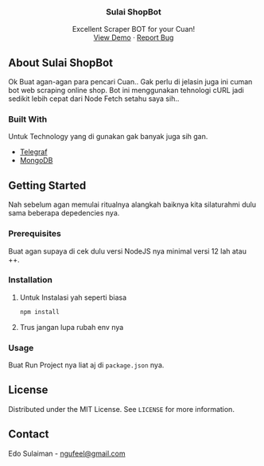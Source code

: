 <p align="center">
  <h3 align="center">Sulai ShopBot</h3>

  <p align="center">
    Excellent Scraper BOT for your Cuan!
    <br />
    <a href="https://t.me/ShopeeBuyBot">View Demo</a>
    ·
    <a href="https://github.com/Edolf/Shopee-Telegram-BOT/issues">Report Bug</a>
  </p>
</p>

## About Sulai ShopBot

Ok Buat agan-agan para pencari Cuan.. Gak perlu di jelasin juga ini cuman bot web scraping online shop. Bot ini menggunakan tehnologi cURL jadi sedikit lebih cepat dari Node Fetch setahu saya sih..

### Built With

Untuk Technology yang di gunakan gak banyak juga sih gan.
* [Telegraf](https://telegraf.js.org/)
* [MongoDB](https://www.mongodb.com/)

## Getting Started

Nah sebelum agan memulai ritualnya alangkah baiknya kita silaturahmi dulu sama beberapa depedencies nya.

### Prerequisites

Buat agan supaya di cek dulu versi NodeJS nya minimal versi 12 lah atau ++.

### Installation

1. Untuk Instalasi yah seperti biasa
   ```sh
   npm install
   ```
2. Trus jangan lupa rubah env nya

### Usage

Buat Run Project nya liat aj di `package.json` nya.

## License

Distributed under the MIT License. See `LICENSE` for more information.

## Contact

Edo Sulaiman - ngufeel@gmail.com